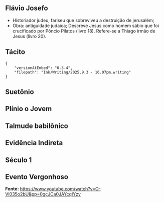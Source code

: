 ## Flávio Josefo
- Historiador judeu, fariseu que sobreviveu a destruição de jerusalém;
- Obra: antiguidade judaica;
Descreve Jesus como homem sábio que foi crucificado por Pôncio Pilatos (livro 18).
Refere-se a Thiago irmão de Jesus (livro 20).

## Tácito


```handwritten-ink
{
	"versionAtEmbed": "0.3.4",
	"filepath": "Ink/Writing/2025.9.3 - 16.07pm.writing"
}
```


## Suetônio

## Plínio o Jovem

## Talmude babilônico

## Evidência Indireta

## Século 1

## Evento Vergonhoso

**Fonte:** https://www.youtube.com/watch?v=O-Vl035o2bU&pp=0gcJCa0JAYcqIYzv